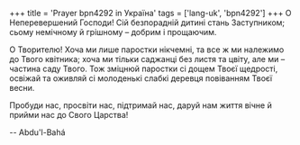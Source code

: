 +++
title = 'Prayer bpn4292 in Україна'
tags = ['lang-uk', 'bpn4292']
+++
О Неперевершений Господи! Сій безпорадній дитині стань Заступником; сьому немічному й грішному – добрим і прощаючим.

О Творителю! Хоча ми лише паростки нікчемні, та все ж ми належимо до Твого квітника; хоча ми тільки саджанці без листя та цвіту, але ми – частина саду Твого. Тож зміцнюй паростки сі дощем Твоєї щедрості, освіжай та оживляй сі молоденькі слабкі деревця повіванням Твоєї весни.

Пробуди нас, просвіти нас, підтримай нас, даруй нам життя вічне й прийми нас до Свого Царства!

-- Abdu'l-Bahá
